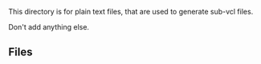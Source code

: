 This directory is for plain text files, that are used to generate sub-vcl files.

Don't add anything else.

## Files


